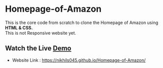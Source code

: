 # Homepage-of-Amazon
This is the core code from scratch to clone the Homepage of Amazon using **HTML & CSS.**
<br>
This is not Responsive website yet.

## Watch the Live [Demo](https://nikhils045.github.io/Homepage-of-Amazon/)
- Website Link : https://nikhils045.github.io/Homepage-of-Amazon/
